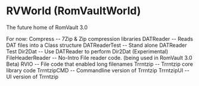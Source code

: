 # RVWorld (RomVaultWorld)

The future home of RomVault 3.0

For now:
Compress         --  7Zip & Zip compression libraries
DATReader        --  Reads DAT files into a Class structure
DATReaderTest    --  Stand alone DATReader Test
Dir2Dat          --  Use DATReader to perform Dir2Dat (Experimental)
FileHeaderReader --  No-Intro File reader code. (being used in RomVault 3.0 Beta)
RVIO             --  File code that enabled long filenames
Trrntzip         --  Trrntzip core library code
TrrntzipCMD      --  Commandline version of Trrntzip
TrrntzipUI       --  UI version of Trrntzip